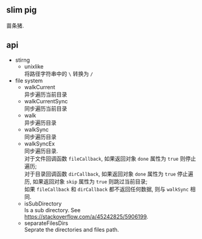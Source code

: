 ## slim pig
苗条猪.

## api
- stirng  
  + unixlike  
    将路径字符串中的 `\` 转换为 `/`  
- file system  
  + walkCurrent  
    异步遍历当前目录  
  + walkCurrentSync  
    同步遍历当前目录  
  + walk  
    异步遍历目录  
  + walkSync  
    同步遍历目录  
  + walkSyncEx  
    同步遍历目录.  
    对于文件回调函数 `fileCallback`, 如果返回对象 `done` 属性为 `true` 则停止遍历;  
    对于目录回调函数 `dirCallback`, 如果返回对象 `done` 属性为 `true` 停止遍历, 如果返回对象 `skip` 属性为 `true` 则跳过当前目录;  
    如果 `fileCallback` 和 `dirCallback` 都不返回任何数据, 则与 `walkSync` 相同.  
  + isSubDirectory  
    Is a sub directory. See https://stackoverflow.com/a/45242825/5906199.  
  + separateFilesDirs  
    Seprate the directories and files path.  
